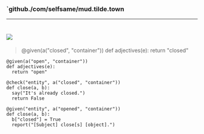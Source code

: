 

### `github./com/selfsame/mud.tilde.town

_________

# ![](./data/img/mud.png)

>	@given(a("closed", "container"))
	def adjectives(e):
	  return "closed"

	@given(a("open", "container"))
	def adjectives(e):
	  return "open"

	@check("entity", a("closed", "container"))
	def close(a, b):
	  say("It's already closed.")
	  return False

	@given("entity", a("opened", "container"))
	def close(a, b):
	  b["closed"] = True
	  report("[Subject] close[s] [object].")